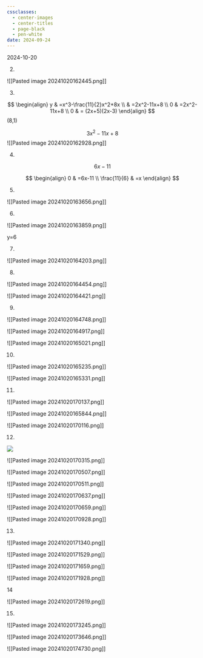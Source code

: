 ```yaml
---
cssclasses:
  - center-images
  - center-titles
  - page-black
  - pen-white
date: 2024-09-24
---
```

2024-10-20

2.

![[Pasted image 20241020162445.png]]

3.

$$
\begin{align}
y & =x^3-\frac{11}{2}x^2+8x \\
 & =2x^2-11x+8 \\
0 & =2x^2-11x+8 \\
0 & = (2x+5)(2x-3)
\end{align}
$$
(8,1)

$$
3x^2-11x+8
$$
![[Pasted image 20241020162928.png]]

4.

$$
6x-11
$$

$$
\begin{align}
0 & =6x-11 \\
\frac{11}{6} & =x
\end{align}
$$

5.

![[Pasted image 20241020163656.png]]

6.

![[Pasted image 20241020163859.png]]

y=6

7.

![[Pasted image 20241020164203.png]]

8.
![[Pasted image 20241020164454.png]]

![[Pasted image 20241020164421.png]]

9.

![[Pasted image 20241020164748.png]]

![[Pasted image 20241020164917.png]]

![[Pasted image 20241020165021.png]]

10.

![[Pasted image 20241020165235.png]]

![[Pasted image 20241020165331.png]]

11.

![[Pasted image 20241020170137.png]]

![[Pasted image 20241020165844.png]]

![[Pasted image 20241020170116.png]]

12.

  
![](https://scontent.xx.fbcdn.net/v/t1.15752-9/462540691_577898541329718_7733171750647109977_n.jpg?_nc_cat=106&ccb=1-7&_nc_sid=0024fc&_nc_ohc=NZZOVH2eu1EQ7kNvgFWWQZa&_nc_ad=z-m&_nc_cid=0&_nc_zt=23&_nc_ht=scontent.xx&_nc_gid=AAwmbqYWh2IV38P0dTZbTrl&oh=03_Q7cD1QFFRb2v0383fgt8ODkXOrI-RfOEqrF4LUhPNE7avLt_Nw&oe=673C43F3)

![[Pasted image 20241020170315.png]]

![[Pasted image 20241020170507.png]]

![[Pasted image 20241020170511.png]]

![[Pasted image 20241020170637.png]]

![[Pasted image 20241020170659.png]]

![[Pasted image 20241020170928.png]]

13.

![[Pasted image 20241020171340.png]]

![[Pasted image 20241020171529.png]]

![[Pasted image 20241020171659.png]]

![[Pasted image 20241020171928.png]]

14

![[Pasted image 20241020172619.png]]

15.

![[Pasted image 20241020173245.png]]

![[Pasted image 20241020173646.png]]

![[Pasted image 20241020174730.png]]

